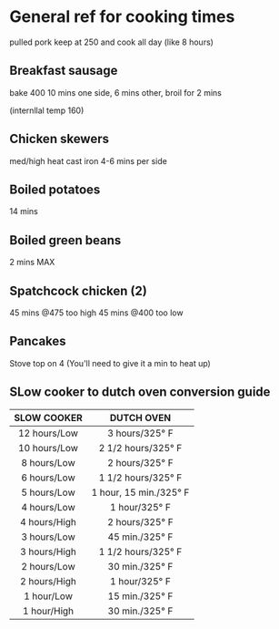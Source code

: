 # General ref for cooking times

pulled pork keep at 250 and cook all day (like 8 hours)

## Breakfast sausage

bake 400 10 mins one side, 6 mins other, broil for 2 mins

(internllal temp 160)

## Chicken skewers

med/high heat cast iron
4-6 mins per side

## Boiled potatoes

14 mins

## Boiled green beans

2 mins MAX

## Spatchcock chicken (2)

45 mins @475 too high
45 mins @400 too low

## Pancakes

Stove top on 4
(You'll need to give it a min to heat up)

## SLow cooker to dutch oven conversion guide

| SLOW COOKER  | DUTCH OVEN             |
|:------------:|:----------------------:|
| 12 hours/Low | 3 hours/325° F         |
| 10 hours/Low | 2 1/2 hours/325° F     |
| 8 hours/Low  | 2 hours/325° F         |
| 6 hours/Low  | 1 1/2 hours/325° F     |
| 5 hours/Low  | 1 hour, 15 min./325° F |
| 4 hours/Low  | 1 hour/325° F          |
| 4 hours/High | 2 hours/325° F         |
| 3 hours/Low  | 45 min./325° F         |
| 3 hours/High | 1 1/2 hours/325° F     |
| 2 hours/Low  | 30 min./325° F         |
| 2 hours/High | 1 hour/325° F          |
| 1 hour/Low   | 15 min./325° F         |
| 1 hour/High  | 30 min./325° F         |

